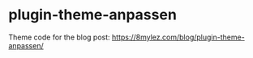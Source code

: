 # plugin-theme-anpassen

Theme code for the blog post: https://8mylez.com/blog/plugin-theme-anpassen/
